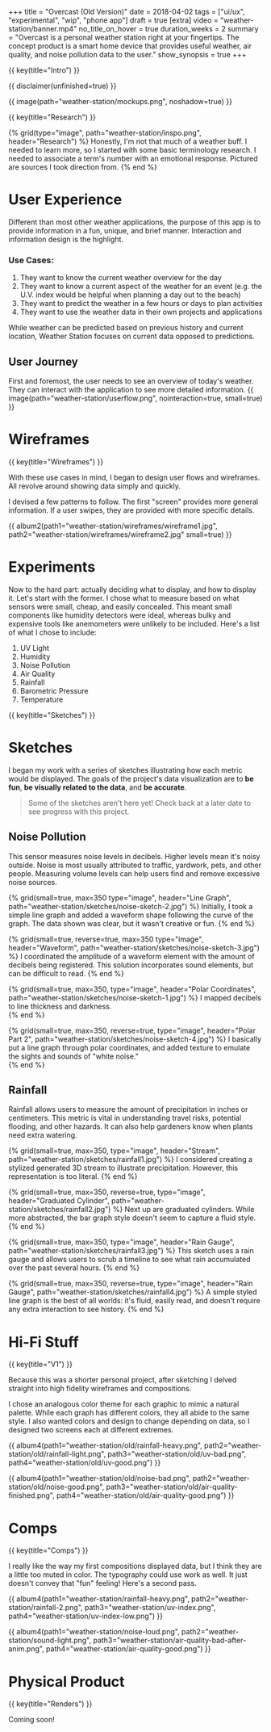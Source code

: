 +++
title = "Overcast (Old Version)"
date = 2018-04-02
tags = ["ui/ux", "experimental", "wip", "phone app"]
draft = true
[extra]
video = "weather-station/banner.mp4"
no_title_on_hover = true
duration_weeks = 2
summary = "Overcast is a personal weather station right at your fingertips.  The concept product is a smart home device that provides useful weather, air quality, and noise pollution data to the user."
show_synopsis = true
+++

{{ key(title="Intro") }}

{{ disclaimer(unfinished=true) }}

{{ image(path="weather-station/mockups.png", noshadow=true) }}


{{ key(title="Research") }}

{% grid(type="image", path="weather-station/inspo.png", header="Research") %}
    Honestly, I'm not that much of a weather buff.  I needed to learn more, so I started with some basic terminology research.  I needed to associate a term's number with an emotional response.  Pictured are sources I took direction from.
{% end %}

# User Experience

Different than most other weather applications, the purpose of this app is to provide information in a fun, unique, and brief manner.  Interaction and information design is the highlight.

### Use Cases:

1. They want to know the current weather overview for the day
2. They want to know a current aspect of the weather for an event (e.g. the U.V. index would be helpful when planning a day out to the beach)
3. They want to predict the weather in a few hours or days to plan activities
4. They want to use the weather data in their own projects and applications

While weather can be predicted based on previous history and current location, Weather Station focuses on current data opposed to predictions. 

## User Journey 

First and foremost, the user needs to see an overview of today's weather.  They can interact with the application to see more detailed information.
{{ image(path="weather-station/userflow.png", nointeraction=true, small=true) }}


# Wireframes

{{ key(title="Wireframes") }}

With these use cases in mind, I began to design user flows and wireframes.  All revolve around showing data simply and quickly.  

I devised a few patterns to follow.  The first "screen" provides more general information.  If a user swipes, they are provided with more specific details.

{{ album2(path1="weather-station/wireframes/wireframe1.jpg", path2="weather-station/wireframes/wireframe2.jpg" small=true) }}

# Experiments

Now to the hard part: actually deciding what to display, and how to display it.  Let's start with the former.  I chose what to measure based on what sensors were small, cheap, and easily concealed.  This meant small components like humidity detectors were ideal, whereas bulky and expensive tools like anemometers were unlikely to be included.  Here's a list of what I chose to include:

1. UV Light
2. Humidity
3. Noise Pollution
4. Air Quality
5. Rainfall
6. Barometric Pressure
7. Temperature

<!--- # 1. UV Light 

# 2. Humidity -->

{{ key(title="Sketches") }}

# Sketches

I began my work with a series of sketches illustrating how each metric would be displayed.  The goals of the project's data visualization are to **be fun**, **be visually related to the data**, and **be accurate**.

> Some of the sketches aren't here yet!  Check back at a later date to see progress with this project.

## Noise Pollution

This sensor measures noise levels in decibels.  Higher levels mean it's noisy outside.  Noise is most usually attributed to traffic, yardwork, pets, and other people.  Measuring volume levels can help users find and remove excessive noise sources. 

{% grid(small=true, max=350 type="image", header="Line Graph", path="weather-station/sketches/noise-sketch-2.jpg") %}
Initially, I took a simple line graph and added a waveform shape following the curve of the graph.  The data shown was clear, but it wasn't creative or fun.
{% end %}

{% grid(small=true, reverse=true, max=350 type="image", header="Waveform", path="weather-station/sketches/noise-sketch-3.jpg") %}
I coordinated the amplitude of a waveform element with the amount of decibels being registered.  This solution incorporates sound elements, but can be difficult to read.
{% end %}

{% grid(small=true, max=350, type="image", header="Polar Coordinates", path="weather-station/sketches/noise-sketch-1.jpg") %}
I mapped decibels to line thickness and darkness.  
{% end %}

{% grid(small=true, max=350, reverse=true, type="image", header="Polar Part 2", path="weather-station/sketches/noise-sketch-4.jpg") %}
I basically put a line graph through polar coordinates, and added texture to emulate the sights and sounds of "white noise."  
{% end %}

<!--- ## Air Quality -->

## Rainfall

Rainfall allows users to measure the amount of precipitation in inches or centimeters.  This metric is vital in understanding travel risks, potential flooding, and other hazards.  It can also help gardeners know when plants need extra watering.

{% grid(small=true, max=350, type="image", header="Stream", path="weather-station/sketches/rainfall1.jpg") %}
I considered creating a stylized generated 3D stream to illustrate precipitation.  However, this representation is too literal.
{% end %}

{% grid(small=true, max=350, reverse=true, type="image", header="Graduated Cylinder", path="weather-station/sketches/rainfall2.jpg") %}
Next up are graduated cylinders.  While more abstracted, the bar graph style doesn't seem to capture a fluid style.
{% end %}

{% grid(small=true, max=350, type="image", header="Rain Gauge", path="weather-station/sketches/rainfall3.jpg") %}
This sketch uses a rain gauge and allows users to scrub a timeline to see what rain accumulated over the past several hours. 
{% end %}

{% grid(small=true, max=350, reverse=true, type="image", header="Rain Gauge", path="weather-station/sketches/rainfall4.jpg") %}
A simple styled line graph is the best of all worlds: it's fluid, easily read, and doesn't require any extra interaction to see history.
{% end %}


<!--- # 6. Barometric Pressure # 6. Temperature -->

# Hi-Fi Stuff
{{ key(title="V1") }}

Because this was a shorter personal project, after sketching I delved straight into high fidelity wireframes and compositions. 

I chose an analogous color theme for each graphic to mimic a natural palette.  While each graph has different colors, they all abide to the same style.  I also wanted colors and design to change depending on data, so I designed two screens each at different extremes.

{{ album4(path1="weather-station/old/rainfall-heavy.png", path2="weather-station/old/rainfall-light.png", path3="weather-station/old/uv-bad.png", path4="weather-station/old/uv-good.png") }}

{{ album4(path1="weather-station/old/noise-bad.png", path2="weather-station/old/noise-good.png", path3="weather-station/old/air-quality-finished.png", path4="weather-station/old/air-quality-good.png") }}

# Comps
{{ key(title="Comps") }}

I really like the way my first compositions displayed data, but I think they are a little too muted in color.  The typography could use work as well.  It just doesn't convey that "fun" feeling!  Here's a second pass.

{{ album4(path1="weather-station/rainfall-heavy.png", path2="weather-station/rainfall-2.png", path3="weather-station/uv-index.png", path4="weather-station/uv-index-low.png") }}

{{ album4(path1="weather-station/noise-loud.png", path2="weather-station/sound-light.png", path3="weather-station/air-quality-bad-after-anim.png", path4="weather-station/air-quality-good.png") }}

# Physical Product
{{ key(title="Renders") }}

Coming soon!